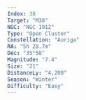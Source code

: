 ```yaml
---
Index: 38
Target: "M38"
NGC: "NGC 1912"
Type: "Open Cluster"
Constellation: "Auriga"
RA: "5h 28.7m"
Dec: "35°50"
Magnitude: "7.4"
Size: "21"
DistanceLy: "4,200"
Season: "Winter"
Difficulty: "Easy"
---
```


